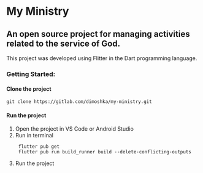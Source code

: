 # My Ministry

## An open source project for managing activities related to the service of God.

This project was developed using Flitter in the Dart programming language.

### Getting Started:

#### Clone the project

```CMD
git clone https://gitlab.com/dimoshka/my-ministry.git
```

#### Run the project

1. Open the project in VS Code or Android Studio
2. Run in terminal
   ```CMD
    flutter pub get
    flutter pub run build_runner build --delete-conflicting-outputs
   ```
3. Run the project
